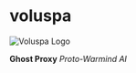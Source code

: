 # voluspa

![Voluspa Logo](https://github.com/RecursiveHook/voluspa-public/raw/master/images/voluspa_black_icon_100.png)

**Ghost Proxy** _Proto-Warmind AI_
